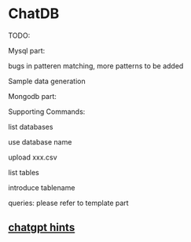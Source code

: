 # ChatDB
TODO:

Mysql part:

bugs in patteren matching, more patterns to be added

Sample data generation

Mongodb part:


Supporting Commands:

list databases

use database name

upload xxx.csv

list tables

introduce tablename

queries: please refer to template part

## [chatgpt hints](https://chatgpt.com/share/673adcca-8038-800a-97b3-bab2c15c48d1)
